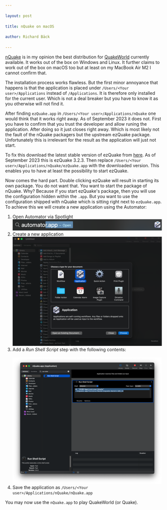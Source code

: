 ```yaml
---

layout: post

title: nQuake on macOS

author: Richard Bäck

---
```


[nQuake](https://nquake.com) is in my opinion the best distribution for [QuakeWorld](https://en.wikipedia.org/wiki/Quake_(video_game)#QuakeWorld) currently available. It works out of the box on Windows and Linux. It further claims to work out of the box on macOS too but at least on my MacBook Air M2 I cannot confirm that.

The installation process works flawless. But the first minor  annoyance that happens is that the application is placed under `/Users/<Your user>/Applications` instead of `/Applications`. It is therefore only installed for the current user. Which is not a deal breaker but you have to know it as you otherwise will not find it.

After finding `ezQuake.app` in `/Users/<Your user>/Applications/nQuake` one would think that it works right away. As of September 2023 it does not. First you have to confirm that you trust the developer and allow runing the application. After doing so it just closes right away. Which is most likely not the fault of the nQuake packagers but the upstream ezQuake package. Unfortunately this is irrelevant for the result as the application will just not start.

To fix this download the latest stable version of ezQuake from [here](https://ezquake.com/info/downloads.html). As of September 2023 this is ezQuake 3.2.3. Then replace `/Users/<Your user>/Applications/nQuake/ezQuake.app` with the downloaded version. This enables you to have at least the possibility to start ezQuake.

Now comes the hard part. Double clicking ezQuake will result in starting its own package. You do not want that. You want to start the package of nQuake. Why? Because if you start ezQuake's package, then you will use the configuration hidden within the `.app`. But you want to use the configuration shipped with nQuake which is sitting right next to `ezQuake.app`. To achieve this we will create a new application using the Automator:
1. Open Automator via Spotlight<br><img src="/assets/2023-09-25-nQuake-on-macOS/step1.png"  alt="Open Automator via Spotlight" />
2. Create a new application<br><img src="/assets/2023-09-25-nQuake-on-macOS/step2.png"  alt="Create a new application" />
3. Add a *Run Shell Script* step with the following contents:<br><br><img src="/assets/2023-09-25-nQuake-on-macOS/step3.png"  alt="Run Shell Script" />
4. Save the application as `/Users/<Your user>/Applications/nQuake/nQuake.app`

You may now use the `nQuake.app` to play QuakeWorld (or Quake).

